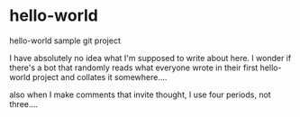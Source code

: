 # hello-world
hello-world sample git project

I have absolutely no idea what I'm supposed to write about here. I wonder if there's a bot that randomly reads what everyone wrote in their first hello-world project and collates it somewhere....

also when I make comments that invite thought, I use four periods, not three....
